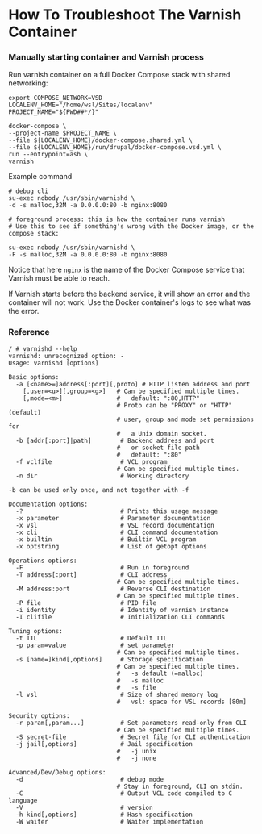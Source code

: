 How To Troubleshoot The Varnish Container
=========================================

### Manually starting container and Varnish process

Run varnish container on a full Docker Compose stack with shared networking:

    export COMPOSE_NETWORK=VSD
    LOCALENV_HOME="/home/wsl/Sites/localenv"
    PROJECT_NAME="${PWD##*/}"

    docker-compose \
    --project-name $PROJECT_NAME \
    --file ${LOCALENV_HOME}/docker-compose.shared.yml \
    --file ${LOCALENV_HOME}/run/drupal/docker-compose.vsd.yml \
    run --entrypoint=ash \
    varnish

Example command

    # debug cli
    su-exec nobody /usr/sbin/varnishd \
    -d -s malloc,32M -a 0.0.0.0:80 -b nginx:8080

    # foreground process: this is how the container runs varnish
    # Use this to see if something's wrong with the Docker image, or the compose stack:

    su-exec nobody /usr/sbin/varnishd \
    -F -s malloc,32M -a 0.0.0.0:80 -b nginx:8080

Notice that here `nginx` is the name of the Docker Compose service that Varnish
must be able to reach.

If Varnish starts before the backend service, it will show an error and the container
will not work. Use the Docker container's logs to see what was the error.

### Reference

    / # varnishd --help
    varnishd: unrecognized option: -
    Usage: varnishd [options]

    Basic options:
      -a [<name>=]address[:port][,proto] # HTTP listen address and port
        [,user=<u>][,group=<g>]   # Can be specified multiple times.
        [,mode=<m>]               #   default: ":80,HTTP"
                                  # Proto can be "PROXY" or "HTTP" (default)
                                  # user, group and mode set permissions for
                                  #   a Unix domain socket.
      -b [addr[:port]|path]        # Backend address and port
                                  #   or socket file path
                                  #   default: ":80"
      -f vclfile                   # VCL program
                                  # Can be specified multiple times.
      -n dir                       # Working directory

    -b can be used only once, and not together with -f

    Documentation options:
      -?                           # Prints this usage message
      -x parameter                 # Parameter documentation
      -x vsl                       # VSL record documentation
      -x cli                       # CLI command documentation
      -x builtin                   # Builtin VCL program
      -x optstring                 # List of getopt options

    Operations options:
      -F                           # Run in foreground
      -T address[:port]            # CLI address
                                  # Can be specified multiple times.
      -M address:port              # Reverse CLI destination
                                  # Can be specified multiple times.
      -P file                      # PID file
      -i identity                  # Identity of varnish instance
      -I clifile                   # Initialization CLI commands

    Tuning options:
      -t TTL                       # Default TTL
      -p param=value               # set parameter
                                  # Can be specified multiple times.
      -s [name=]kind[,options]     # Storage specification
                                  # Can be specified multiple times.
                                  #   -s default (=malloc)
                                  #   -s malloc
                                  #   -s file
      -l vsl                       # Size of shared memory log
                                  #   vsl: space for VSL records [80m]

    Security options:
      -r param[,param...]          # Set parameters read-only from CLI
                                  # Can be specified multiple times.
      -S secret-file               # Secret file for CLI authentication
      -j jail[,options]            # Jail specification
                                  #   -j unix
                                  #   -j none

    Advanced/Dev/Debug options:
      -d                           # debug mode
                                  # Stay in foreground, CLI on stdin.
      -C                           # Output VCL code compiled to C language
      -V                           # version
      -h kind[,options]            # Hash specification
      -W waiter                    # Waiter implementation
